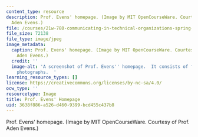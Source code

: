 ```yaml
---
content_type: resource
description: Prof. Evens' homepage. (Image by MIT OpenCourseWare. Courtesy of Prof.
  Aden Evens.)
file: /courses/21w-780-communicating-in-technical-organizations-spring-2005/3638f886a526d4609399bcd455c437b8_21w-780s05.jpg
file_size: 72138
file_type: image/jpeg
image_metadata:
  caption: Prof. Evens' homepage. (Image by MIT OpenCourseWare. Courtesy of Prof.
    Aden Evens.)
  credit: ''
  image-alt: 'A screenshot of Prof. Evens'' homepage.  It consists of four individual
    photographs.  '
learning_resource_types: []
license: https://creativecommons.org/licenses/by-nc-sa/4.0/
ocw_type: ''
resourcetype: Image
title: Prof. Evens' Homepage
uid: 3638f886-a526-d460-9399-bcd455c437b8
---
```

Prof. Evens' homepage. (Image by MIT OpenCourseWare. Courtesy of Prof. Aden Evens.)